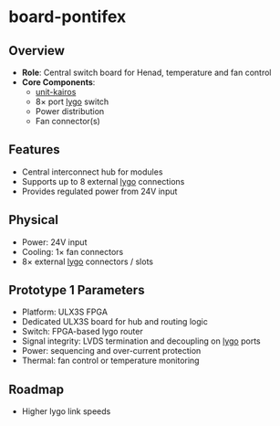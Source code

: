 # board-pontifex

## Overview

- **Role**: Central switch board for Henad, temperature and fan control
- **Core Components**:
  - [unit-kairos](../../units/kairos/kairos.md)
  - 8× port [lygo](../../interfaces/lygo/lygo.md) switch
  - Power distribution
  - Fan connector(s)

## Features

- Central interconnect hub for modules
- Supports up to 8 external [lygo](../../interfaces/lygo/lygo.md) connections
- Provides regulated power from 24V input

## Physical

- Power: 24V input
- Cooling: 1× fan connectors
- 8× external [lygo](../../interfaces/lygo/lygo.md) connectors / slots

## Prototype 1 Parameters

- Platform: ULX3S FPGA
- Dedicated ULX3S board for hub and routing logic
- Switch: FPGA-based lygo router
- Signal integrity: LVDS termination and decoupling on [lygo](../../interfaces/lygo/lygo.md) ports
- Power: sequencing and over-current protection
- Thermal: fan control or temperature monitoring

## Roadmap

- Higher lygo link speeds
